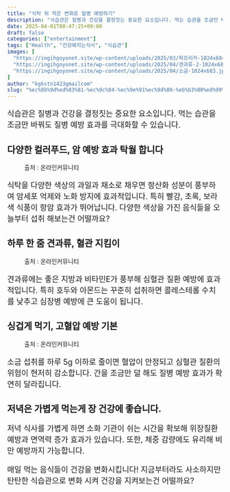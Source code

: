 ```yaml
---
title: "식탁 위 작은 변화로 질병 예방하기"
description: "식습관은 질병과 건강을 결정짓는 중요한 요소입니다. 먹는 습관을 조금만 바꿔도 질병 예방 효과를 극대화할 수 있습니다."
date: 2025-04-01T00:47:25+09:00
draft: false
categories: ["entertainment"]
tags: ["Health", "건강해지는식사", "식습관"]
images: [
  "https://ingihgoyonet.site/wp-content/uploads/2025/03/파프리카-1024x684.jpg"
  "https://ingihgoyonet.site/wp-content/uploads/2025/04/견과류-2-1024x683.jpg"
  "https://ingihgoyonet.site/wp-content/uploads/2025/04/소금-1024x683.jpg"
]
author: "kgkstn1423gmailcom"
slug: "%ec%8b%9d%ed%83%81-%ec%9c%84-%ec%9e%91%ec%9d%80-%eb%b3%80%ed%99%94%eb%a1%9c-%ec%a7%88%eb%b3%91-%ec%98%88%eb%b0%a9%ed%95%98%ea%b8%b0"
---
```


<p style="font-size:18px">식습관은 질병과 건강을 결정짓는 중요한 요소입니다. 먹는 습관을 조금만 바꿔도 질병 예방 효과를 극대화할 수 있습니다.</p> <h2 >다양한 컬러푸드, 암 예방 효과 탁월 합니다</h2> <figure ><img src="https://ingihgoyonet.site/wp-content/uploads/2025/03/파프리카-1024x684.jpg" alt="" style="aspect-ratio:16/9;object-fit:cover"/><figcaption >출처 : 온라인커뮤니티</figcaption></figure> <p style="font-size:18px">식탁을 다양한 색상의 과일과 채소로 채우면 항산화 성분이 풍부하여 암세포 억제와 노화 방지에 효과적입니다. 특히 빨강, 초록, 보라색 식품이 항암 효과가 뛰어납니다. 다양한 색상을 가진 음식들을 오늘부터 섭취 해보는건 어떨까요?</p> <h2 >하루 한 줌 견과류, 혈관 지킴이</h2> <figure ><img src="https://ingihgoyonet.site/wp-content/uploads/2025/04/견과류-2-1024x683.jpg" alt="" style="aspect-ratio:16/9;object-fit:cover"/><figcaption >출처 : 온라인커뮤니티</figcaption></figure> <p style="font-size:18px">견과류에는 좋은 지방과 비타민E가 풍부해 심혈관 질환 예방에 효과적입니다. 특히 호두와 아몬드는 꾸준히 섭취하면 콜레스테롤 수치를 낮추고 심장병 예방에 큰 도움이 됩니다.</p> <h2 >싱겁게 먹기, 고혈압 예방 기본</h2> <figure ><img src="https://ingihgoyonet.site/wp-content/uploads/2025/04/소금-1024x683.jpg" alt="" style="aspect-ratio:16/9;object-fit:cover"/><figcaption >출처 : 온라인커뮤니티</figcaption></figure> <p style="font-size:18px">소금 섭취를 하루 5g 이하로 줄이면 혈압이 안정되고 심혈관 질환의 위험이 현저히 감소합니다. 간을 조금만 덜 해도 질병 예방 효과가 확연히 달라집니다.</p> <h2 >저녁은 가볍게 먹는게 장 건강에 좋습니다.</h2> <p style="font-size:18px">저녁 식사를 가볍게 하면 소화 기관이 쉬는 시간을 확보해 위장질환 예방과 면역력 증가 효과가 있습니다. 또한, 체중 감량에도 유리해 비만 예방까지 가능합니다.</p> <p style="font-size:18px">매일 먹는 음식들이 건강을 변화시킵니다! 지금부터라도 사소하지만 탄탄한 식습관으로 변화 시켜 건강을 지켜보는건 어떨까요?</p>